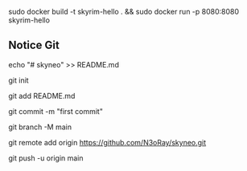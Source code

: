 sudo docker build -t skyrim-hello . && sudo docker run -p 8080:8080 skyrim-hello

## Notice Git
echo "# skyneo" >> README.md

git init

git add README.md

git commit -m "first commit"

git branch -M main

git remote add origin https://github.com/N3oRay/skyneo.git

git push -u origin main
